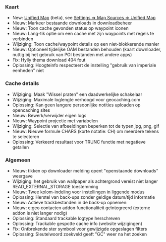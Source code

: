 ### Kaart
- New: [Unified Map](https://github.com/cgeo/cgeo/wiki/UnifiedMap) (beta), see [Settings => Map Sources => Unified Map](cgeo-setting://featureSwitch_useUnifiedMap)
- Nieuw: Markeer bestaande downloads in downloadbeheer
- Nieuw: Toon cache gevonden status op waypoint iconen
- Nieuw: Lang-tik optie om een cache met zijn waypoints met regels te verbinden
- Wijziging: Toon cache/waypoint details op een niet-blokkerende manier
- Nieuw: Optioneel tijdelijke OAM bestanden behouden (kaart downloader, nuttig bij het gebruik van POI bestanden met andere apps)
- Fix: Hylly thema download 404 fout
- Oplossing: Hoogteinfo respecteert de instelling "gebruik van imperiale eenheden" niet

### Cache details
- Wijziging: Maak "Wissel praten" een daadwerkelijke schakelaar
- Wijziging: Maximale loglengte verhoogd voor geocaching.com
- Oplossing: Kan geen langere persoonlijke notities uploaden op opencaching sites
- Nieuw: Bewerk/verwijder eigen logs
- Nieuw: Waypoint projectie met variabelen
- Wijziging: Selectie van afbeeldingen beperken tot de typen jpg, png, gif
- Nieuw: Nieuwe formule CHARS (korte notatie: CH) om meerdere tekens te selecteren
- Oplossing: Verkeerd resultaat voor TRUNC functie met negatieve getallen

### Algemeen
- Nieuw: tikken op downloader melding opent "openstaande downloads" weergave
- Wijziging: het gebruik van wallpaper als achtergrond vereist niet langer READ_EXTERNAL_STORAGE toestemming
- Nieuw: Twee kolom-indeling voor instellingen in liggende modus
- Oplossing: Herstel van back-ups zonder geldige datum/tijd informatie
- Nieuw: Actieve trackbestanden in de back-up opnemen
- Nieuw: c:geo contacten addon functionaliteit geïntegreerd (externe addon is niet langer nodig)
- Oplossing: Standaard trackable logtype herschreven
- Oplossing: Trackable gespotte cache info (website wijzigingen)
- Fix: Ontbrekende ster symbool voor gewijzigde opgeslagen filters
- Oplossing: Sleutelwoord zoekveld geeft "GC" weer na het zoeken
